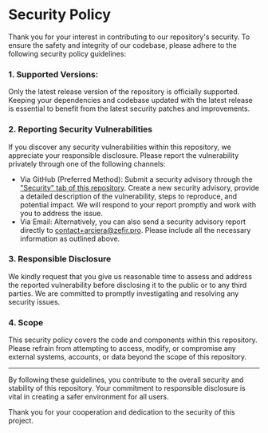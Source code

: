 # Security Policy

Thank you for your interest in contributing to our repository's security. To ensure the safety and integrity of our codebase, please adhere to the following security policy guidelines:

### 1. Supported Versions:

Only the latest release version of the repository is officially supported. Keeping your dependencies and codebase updated with the latest release is essential to benefit from the latest security patches and improvements.

### 2. Reporting Security Vulnerabilities

If you discover any security vulnerabilities within this repository, we appreciate your responsible disclosure. Please report the vulnerability privately through one of the following channels:

-   Via GitHub (Preferred Method): Submit a security advisory through the ["Security" tab of this repository](https://github.com/arciera/server/security). Create a new security advisory, provide a detailed description of the vulnerability, steps to reproduce, and potential impact. We will respond to your report promptly and work with you to address the issue.
-   Via Email: Alternatively, you can also send a security advisory report directly to contact+arciera@zefir.pro. Please include all the necessary information as outlined above.

### 3. Responsible Disclosure

We kindly request that you give us reasonable time to assess and address the reported vulnerability before disclosing it to the public or to any third parties. We are committed to promptly investigating and resolving any security issues.

### 4. Scope

This security policy covers the code and components within this repository. Please refrain from attempting to access, modify, or compromise any external systems, accounts, or data beyond the scope of this repository.

---

By following these guidelines, you contribute to the overall security and stability of this repository. Your commitment to responsible disclosure is vital in creating a safer environment for all users.

Thank you for your cooperation and dedication to the security of this project.
